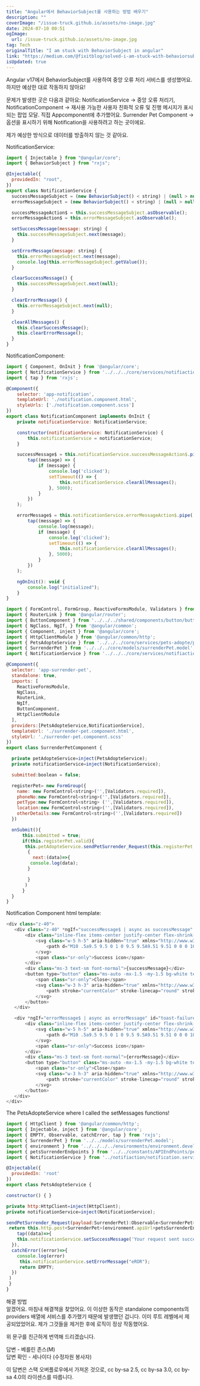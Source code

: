 ```yaml
---
title: "Angular에서 BehaviorSubject를 사용하는 방법 배우기"
description: ""
coverImage: "/issue-truck.github.io/assets/no-image.jpg"
date: 2024-07-10 00:51
ogImage:
  url: /issue-truck.github.io/assets/no-image.jpg
tag: Tech
originalTitle: "I am stuck with BehaviorSubject in angular"
link: "https://medium.com/@fixitblog/solved-i-am-stuck-with-behaviorsubject-in-angular-4a089342d2e3"
isUpdated: true
---
```


Angular v17에서 BehaviorSubject를 사용하여 중앙 오류 처리 서비스를 생성했어요. 하지만 예상한 대로 작동하지 않아요!

문제가 발생한 곳은 다음과 같아요: NotificationService → 중앙 오류 처리기, NotificationComponent → 재사용 가능한 사용자 친화적 오류 및 진행 메시지가 표시되는 팝업 모달. 직접 Appcomponent에 추가했어요. Surrender Pet Component → 옵션을 표시하기 위해 Notification을 사용하려고 하는 곳이에요.

제가 예상한 방식으로 데이터를 방출하지 않는 것 같아요.

NotificationService:

<!-- cozy-coder - 수평 -->

<ins class="adsbygoogle"
     style="display:block"
     data-ad-client="ca-pub-4877378276818686"
     data-ad-slot="1107185301"
     data-ad-format="auto"
     data-full-width-responsive="true"></ins>

<script>
     (adsbygoogle = window.adsbygoogle || []).push({});
</script>

```js
import { Injectable } from "@angular/core";
import { BehaviorSubject } from "rxjs";

@Injectable({
  providedIn: "root",
})
export class NotificationService {
  successMessageSubject = (new BehaviorSubject() < string) | (null > null);
  errorMessageSubject = (new BehaviorSubject() < string) | (null > null);

  successMessageAction$ = this.successMessageSubject.asObservable();
  errorMessageAction$ = this.errorMessageSubject.asObservable();

  setSuccessMessage(message: string) {
    this.successMessageSubject.next(message);
  }

  setErrorMessage(message: string) {
    this.errorMessageSubject.next(message);
    console.log(this.errorMessageSubject.getValue());
  }

  clearSuccessMessage() {
    this.successMessageSubject.next(null);
  }

  clearErrorMessage() {
    this.errorMessageSubject.next(null);
  }

  clearAllMessages() {
    this.clearSuccessMessage();
    this.clearErrorMessage();
  }
}
```

NotificationComponent:

```js
import { Component, OnInit } from '@angular/core';
import { NotificationService } from '../../../core/services/notifiaction/notification.service';
import { tap } from 'rxjs';

@Component({
    selector: 'app-notification',
    templateUrl: './notification.component.html',
    styleUrls: ['./notification.component.scss']
})
export class NotificationComponent implements OnInit {
    private notificationService: NotificationService;

    constructor(notificationService: NotificationService) {
        this.notificationService = notificationService;
    }

    successMessage$ = this.notificationService.successMessageAction$.pipe(
        tap((message) => {
            if (message) {
                console.log('clicked');
                setTimeout(() => {
                    this.notificationService.clearAllMessages();
                }, 5000);
            }
        })
    );

    errorMessage$ = this.notificationService.errorMessageAction$.pipe(
        tap((message) => {
            console.log(message);
            if (message) {
                console.log('clicked');
                setTimeout(() => {
                    this.notificationService.clearAllMessages();
                }, 5000);
            }
        })
    );

    ngOnInit(): void {
        console.log("initialized");
    }
}
```

<!-- cozy-coder - 수평 -->

<ins class="adsbygoogle"
     style="display:block"
     data-ad-client="ca-pub-4877378276818686"
     data-ad-slot="1107185301"
     data-ad-format="auto"
     data-full-width-responsive="true"></ins>

<script>
     (adsbygoogle = window.adsbygoogle || []).push({});
</script>

```js
import { FormControl, FormGroup, ReactiveFormsModule, Validators } from '@angular/forms';
import { RouterLink } from '@angular/router';
import { ButtonComponent } from '../../../shared/components/button/button.component';
import { NgClass, NgIf, } from '@angular/common';
import { Component, inject } from '@angular/core';
import { HttpClientModule } from '@angular/common/http';
import { PetsAdopteService } from '../../../core/services/pets-adopte/pets-adopte.service';
import { SurrenderPet } from '../../../core/models/surrenderPet.model';
import { NotificationService } from '../../../core/services/notifiaction/notification.service';

@Component({
  selector: 'app-surrender-pet',
  standalone: true,
  imports: [
    ReactiveFormsModule,
    NgClass,
    RouterLink,
    NgIf,
    ButtonComponent,
    HttpClientModule
  ],
  providers:[PetsAdopteService,NotificationService],
  templateUrl: './surrender-pet.component.html',
  styleUrl: './surrender-pet.component.scss'
})
export class SurrenderPetComponent {

  private petAdopteService=inject(PetsAdopteService);
  private notificationService=inject(NotificationService);

  submitted:boolean = false;

  registerPet= new FormGroup({
    name: new FormControl<string>('',[Validators.required]),
    phoneNo:new FormControl<string>('',[Validators.required]),
    petType:new FormControl<string> ('',[Validators.required]),
    location:new FormControl<string>('',[Validators.required]),
    otherDetails:new FormControl<string>('',[Validators.required])
  })

  onSubmit(){
      this.submitted = true;
      if(this.registerPet.valid){
       this.petAdopteService.sendPetSurrender_Request(this.registerPet.value as SurrenderPet).subscribe(
        {
          next:(data)=>{
         console.log(data);
        }

        }
       )
      }
  }
}
```

Notification Component html template:

```js
<div class="z-40">
   <div class="z-40" *ngIf="successMessage$ | async as successMessage" id="toast-success" class=" fixed fixed bottom-5 right-5 flex items-center w-full max-w-xs p-4 mb-4 text-gray-500 bg-white rounded-lg shadow dark:text-gray-400 dark:bg-gray-800" role="alert">
       <div class="inline-flex items-center justify-center flex-shrink-0 w-8 h-8 text-green-500 bg-green-100 rounded-lg dark:bg-green-800 dark:text-green-200">
           <svg class="w-5 h-5" aria-hidden="true" xmlns="http://www.w3.org/2000/svg" fill="currentColor" viewBox="0 0 20 20">
               <path d="M10 .5a9.5 9.5 0 1 0 9.5 9.5A9.51 9.51 0 0 0 10 .5Zm3.707 8.207-4 4a1 1 0 0 1-1.414 0l-2-2a1 1 0 0 1 1.414-1.414L9 10.586l3.293-3.293a1 1 0 0 1 1.414 1.414Z"/>
           </svg>
           <span class="sr-only">Success icon</span>
       </div>
       <div class="ms-3 text-sm font-normal">{successMessage}</div>
       <button type="button" class="ms-auto -mx-1.5 -my-1.5 bg-white text-gray-400 hover:text-gray-900 rounded-lg focus:ring-2 focus:ring-gray-300 p-1.5 hover:bg-gray-100 inline-flex items-center justify-center h-8 w-8 dark:text-gray-500 dark:hover:text-white dark:bg-gray-800 dark:hover:bg-gray-700" data-dismiss-target="#toast-success" aria-label="Close">
           <span class="sr-only">Close</span>
           <svg class="w-3 h-3" aria-hidden="true" xmlns="http://www.w3.org/2000/svg" fill="none" viewBox="0 0 14 14">
               <path stroke="currentColor" stroke-linecap="round" stroke-linejoin="round" stroke-width="2" d="m1 1 6 6m0 0 6 6M7 7l6-6M7 7l-6 6"/>
           </svg>
       </button>
   </div>

   <div *ngIf="errorMessage$ | async as errorMessage" id="toast-failure" class=" fixed fixed bottom-5 right-5 flex items-center w-full max-w-xs p-4 mb-4 text-gray-500 bg-white rounded-lg shadow dark:text-gray-400 dark:bg-gray-800" role="alert">
       <div class="inline-flex items-center justify-center flex-shrink-0 w-8 h-8 text-green-500 bg-green-100 rounded-lg dark:bg-green-800 dark:text-green-200">
           <svg class="w-5 h-5" aria-hidden="true" xmlns="http://www.w3.org/2000/svg" fill="currentColor" viewBox="0 0 20 20">
               <path d="M10 .5a9.5 9.5 0 1 0 9.5 9.5A9.51 9.51 0 0 0 10 .5Zm3.707 8.207-4 4a1 1 0 0 1-1.414 0l-2-2a1 1 0 0 1 1.414-1.414L9 10.586l3.293-3.293a1 1 0 0 1 1.414 1.414Z"/>
           </svg>
           <span class="sr-only">Success icon</span>
       </div>
       <div class="ms-3 text-sm font-normal">{errorMessage}</div>
       <button type="button" class="ms-auto -mx-1.5 -my-1.5 bg-white text-gray-400 hover:text-gray-900 rounded-lg focus:ring-2 focus:ring-gray-300 p-1.5 hover:bg-gray-100 inline-flex items-center justify-center h-8 w-8 dark:text-gray-500 dark:hover:text-white dark:bg-gray-800 dark:hover:bg-gray-700" data-dismiss-target="#toast-success" aria-label="Close">
           <span class="sr-only">Close</span>
           <svg class="w-3 h-3" aria-hidden="true" xmlns="http://www.w3.org/2000/svg" fill="none" viewBox="0 0 14 14">
               <path stroke="currentColor" stroke-linecap="round" stroke-linejoin="round" stroke-width="2" d="m1 1 6 6m0 0 6 6M7 7l6-6M7 7l-6 6"/>
           </svg>
       </button>
   </div>
</div>
```

The PetsAdopteService where I called the setMessages functions!

<!-- cozy-coder - 수평 -->

<ins class="adsbygoogle"
     style="display:block"
     data-ad-client="ca-pub-4877378276818686"
     data-ad-slot="1107185301"
     data-ad-format="auto"
     data-full-width-responsive="true"></ins>

<script>
     (adsbygoogle = window.adsbygoogle || []).push({});
</script>

```js
import { HttpClient } from '@angular/common/http';
import { Injectable, inject } from '@angular/core';
import { EMPTY, Observable, catchError, tap } from 'rxjs';
import { SurrenderPet } from '../../models/surrenderPet.model';
import { environment } from '../../../../environments/environment.development';
import { petsSurrenderEndpoints } from '../../constants/APIEndPoints/petsAdopte.EndPoints';
import { NotificationService } from '../notifiaction/notification.service';

@Injectable({
  providedIn: 'root'
})
export class PetsAdopteService {

constructor() { }

private http:HttpClient=inject(HttpClient);
private notificationService=inject(NotificationService);

sendPetSurrender_Request(payload:SurrenderPet):Observable<SurrenderPet>{
 return this.http.post<SurrenderPet>(environment.apiUrl+petsSurrenderEndpoints?.createSurrenderRequest,payload).pipe(
    tap((data)=>{
    this.notificationService.setSuccessMessage('Your request sent successfully')
  }),
  catchError((error)=>{
    console.log(error)
     this.notificationService.setErrorMessage("eROR");
     return EMPTY;
  })
 )
 }
}
```

해결 방법  
알겠어요. 마침내 해결책을 찾았어요. 이 이상한 동작은 standalone components의 providers 배열에 서비스를 추가했기 때문에 발생했던 겁니다. 이미 루트 레벨에서 제공되었었어요. 제가 그것들을 제거한 후에 로직이 정상 작동했어요.

<!-- cozy-coder - 수평 -->

<ins class="adsbygoogle"
     style="display:block"
     data-ad-client="ca-pub-4877378276818686"
     data-ad-slot="1107185301"
     data-ad-format="auto"
     data-full-width-responsive="true"></ins>

<script>
     (adsbygoogle = window.adsbygoogle || []).push({});
</script>

위 문구를 친근하게 번역해 드리겠습니다.

답변 - 베를린 존스(M)  
답변 확인 - 세나이다 (수정자원 봉사자)

이 답변은 스택 오버플로우에서 가져온 것으로, cc by-sa 2.5, cc by-sa 3.0, cc by-sa 4.0의 라이센스를 따릅니다.
